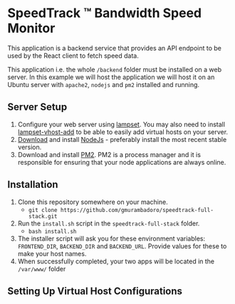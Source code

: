 # SpeedTrack &trade; Bandwidth Speed Monitor

This application is a backend service that provides an API endpoint to be used by 
the React client to fetch speed data.

This application i.e. the whole `/backend` folder must be installed on a web server.
In this example we will host the application we will host it on an Ubuntu server with `apache2`, `nodejs` and `pm2` 
installed and running.

## Server Setup

1. Configure your web server using [lampset](https://github.com/gmurambadoro/lampset). You may also need to 
   install [lampset-vhost-add](https://github.com/gmurambadoro/lampset-vhost-add) to be able to easily add 
   virtual hosts on your server.
1. [Download](https://nodejs.org/en/download/) and install [NodeJs](https://nodejs.org/en/) - preferably install the most recent stable version.
1. Download and install [PM2](https://pm2.keymetrics.io/). PM2 is a process manager and it is responsible for ensuring that your node applications are always online.

## Installation

1. Clone this repository somewhere on your machine.
    - `git clone https://github.com/gmurambadoro/speedtrack-full-stack.git`
1. Run the `install.sh` script in the `speedtrack-full-stack` folder.
    - `bash install.sh`
1. The installer script will ask you for these environment variables: `FRONTEND_DIR`, `BACKEND_DIR` and `BACKEND_URL`.
   Provide values for these to make your host names.
1. When successfully completed, your two apps will be located in the `/var/www/` folder

## Setting Up Virtual Host Configurations 
